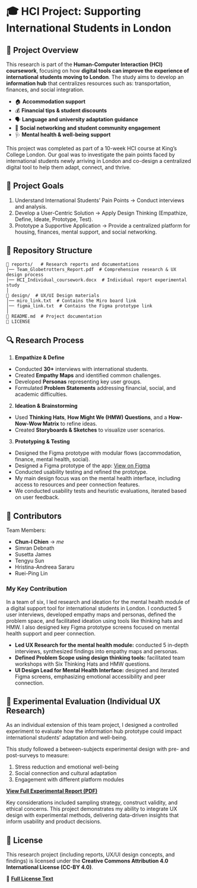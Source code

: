 # 🎓 HCI Project: Supporting International Students in London

## 📌 Project Overview
This research is part of the **Human-Computer Interaction (HCI) coursework**, focusing on how **digital tools can improve the experience of international students moving to London**. The study aims to develop an **information hub** that centralizes resources such as:
transportation, finances, and social integration.
- 🏠 **Accommodation support**
- 💰 **Financial tips & student discounts**
- 🗣️ **Language and university adaptation guidance**
- 👫 **Social networking and student community engagement**
- 🩺 **Mental health & well-being support**

This project was completed as part of a 10-week HCI course at King’s College London. Our goal was to investigate the pain points faced by international students newly arriving in London and co-design a centralized digital tool to help them adapt, connect, and thrive.

## 🎯 Project Goals
1. Understand International Students’ Pain Points → Conduct interviews and analysis.
2. Develop a User-Centric Solution → Apply Design Thinking (Empathize, Define, Ideate, Prototype, Test).
3. Prototype a Supportive Application → Provide a centralized platform for housing, finances, mental support, and social networking.

## 📂 Repository Structure
```
📂 reports/   # Research reports and documentations
│── Team_Globetrotters_Report.pdf  # Comprehensive research & UX design process  
│── HCI_Individual_coursework.docx  # Individual report experimental study
│
📂 design/  # UX/UI Design materials
│── miro_link.txt  # Contains the Miro board link
│── figma_link.txt  # Contains the Figma prototype link
│
📄 README.md  # Project documentation
📄 LICENSE  
```

## 🔍 Research Process
1. **Empathize & Define**
- Conducted **30+** interviews with international students.
- Created **Empathy Maps** and identified common challenges.
- Developed **Personas** representing key user groups.
- Formulated **Problem Statements** addressing financial, social, and academic difficulties.

2. **Ideation & Brainstorming**
- Used **Thinking Hats**, **How Might We (HMW) Questions**, and a **How-Now-Wow Matrix** to refine ideas.
- Created **Storyboards & Sketches** to visualize user scenarios.

3. **Prototyping & Testing**
- Designed the Figma prototype with modular flows (accommodation, finance, mental health, social).
- Designed a Figma prototype of the app: [View on Figma](https://www.figma.com/design/Yqw39K1NnPebK1WENffMD5/HCI?node-id=0-1&p=f)
- Conducted usability testing and refined the prototype.
- My main design focus was on the mental health interface, including access to resources and peer connection features.
- We conducted usability tests and heuristic evaluations, iterated based on user feedback.

## 🤝 **Contributors**
Team Members:
- **Chun-I Chien** -> *me*
- Simran Debnath
- Susetta James
- Tengyu Sun
- Hristina-Andreea Sararu
- Ruei-Ping Lin
### My Key Contribution
In a team of six, I led research and ideation for the mental health module of a digital support tool for international students in London. I conducted 5 user interviews, developed empathy maps and personas, defined the problem space, and facilitated ideation using tools like thinking hats and HMW. I also designed key Figma prototype screens focused on mental health support and peer connection.
- **Led UX Research for the mental health module:** conducted 5 in-depth interviews, synthesized findings into empathy maps and personas.
- **Defined Problem Scope using design thinking tools:** facilitated team workshops with Six Thinking Hats and HMW questions.
- **UI Design Lead for Mental Health Interface:** designed and iterated Figma screens, emphasizing emotional accessibility and peer connection.

## 🧪 Experimental Evaluation (Individual UX Research)
As an individual extension of this team project, I designed a controlled experiment to evaluate how the information hub prototype could impact international students’ adaptation and well-being.

This study followed a between-subjects experimental design with pre- and post-surveys to measure:
1. Stress reduction and emotional well-being
2. Social connection and cultural adaptation
3. Engagement with different platform modules

[**View Full Experimental Report (PDF)**](reports/HCI_Individual_coursework.pdf)

Key considerations included sampling strategy, construct validity, and ethical concerns.
This project demonstrates my ability to integrate UX design with experimental methods, delivering data-driven insights that inform usability and product decisions.

## 📜 License
This research project (including reports, UX/UI design concepts, and findings) is licensed under the **Creative Commons Attribution 4.0 International License (CC-BY 4.0)**. 

📄 **[Full License Text](LICENSE)**  
